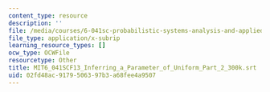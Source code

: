 ```yaml
---
content_type: resource
description: ''
file: /media/courses/6-041sc-probabilistic-systems-analysis-and-applied-probability-fall-2013/02fd48ac9179506397b3a68fee4a9507_MIT6_041SCF13_Inferring_a_Parameter_of_Uniform_Part_2_300k.vtt
file_type: application/x-subrip
learning_resource_types: []
ocw_type: OCWFile
resourcetype: Other
title: MIT6_041SCF13_Inferring_a_Parameter_of_Uniform_Part_2_300k.srt
uid: 02fd48ac-9179-5063-97b3-a68fee4a9507
---
```

